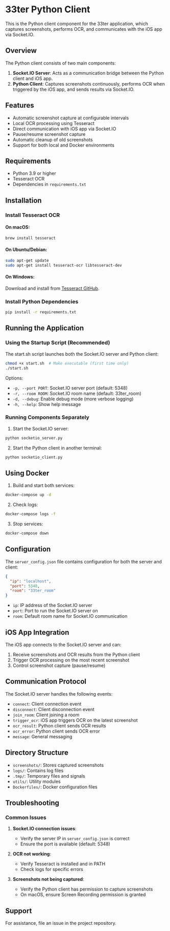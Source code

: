 # 33ter Python Client

This is the Python client component for the 33ter application, which captures screenshots, performs OCR, and communicates with the iOS app via Socket.IO.

## Overview

The Python client consists of two main components:

1. **Socket.IO Server**: Acts as a communication bridge between the Python client and iOS app.
2. **Python Client**: Captures screenshots continuously, performs OCR when triggered by the iOS app, and sends results via Socket.IO.

## Features

- Automatic screenshot capture at configurable intervals
- Local OCR processing using Tesseract
- Direct communication with iOS app via Socket.IO
- Pause/resume screenshot capture
- Automatic cleanup of old screenshots
- Support for both local and Docker environments

## Requirements

- Python 3.9 or higher
- Tesseract OCR
- Dependencies in `requirements.txt`

## Installation

### Install Tesseract OCR

#### On macOS:
```bash
brew install tesseract
```

#### On Ubuntu/Debian:
```bash
sudo apt-get update
sudo apt-get install tesseract-ocr libtesseract-dev
```

#### On Windows:
Download and install from [Tesseract GitHub](https://github.com/UB-Mannheim/tesseract/wiki).

### Install Python Dependencies
```bash
pip install -r requirements.txt
```

## Running the Application

### Using the Startup Script (Recommended)

The start.sh script launches both the Socket.IO server and Python client:

```bash
chmod +x start.sh  # Make executable (first time only)
./start.sh
```

Options:
- `-p, --port PORT`: Socket.IO server port (default: 5348)
- `-r, --room ROOM`: Socket.IO room name (default: 33ter_room)
- `-d, --debug`: Enable debug mode (more verbose logging)
- `-h, --help`: Show help message

### Running Components Separately

1. Start the Socket.IO server:
```bash
python socketio_server.py
```

2. Start the Python client in another terminal:
```bash
python socketio_client.py
```

## Using Docker

1. Build and start both services:
```bash
docker-compose up -d
```

2. Check logs:
```bash
docker-compose logs -f
```

3. Stop services:
```bash
docker-compose down
```

## Configuration

The `server_config.json` file contains configuration for both the server and client:

```json
{
  "ip": "localhost",
  "port": 5348,
  "room": "33ter_room"
}
```

- `ip`: IP address of the Socket.IO server
- `port`: Port to run the Socket.IO server on
- `room`: Default room name for Socket.IO communication

## iOS App Integration

The iOS app connects to the Socket.IO server and can:

1. Receive screenshots and OCR results from the Python client
2. Trigger OCR processing on the most recent screenshot
3. Control screenshot capture (pause/resume)

## Communication Protocol

The Socket.IO server handles the following events:

- `connect`: Client connection event
- `disconnect`: Client disconnection event
- `join_room`: Client joining a room
- `trigger_ocr`: iOS app triggers OCR on the latest screenshot
- `ocr_result`: Python client sends OCR results
- `ocr_error`: Python client sends OCR error
- `message`: General messaging

## Directory Structure

- `screenshots/`: Stores captured screenshots
- `logs/`: Contains log files
- `.tmp/`: Temporary files and signals
- `utils/`: Utility modules
- `Dockerfiles/`: Docker configuration files

## Troubleshooting

### Common Issues

1. **Socket.IO connection issues**:
   - Verify the server IP in `server_config.json` is correct
   - Ensure the port is available (default: 5348)

2. **OCR not working**:
   - Verify Tesseract is installed and in PATH
   - Check logs for specific errors

3. **Screenshots not being captured**:
   - Verify the Python client has permission to capture screenshots
   - On macOS, ensure Screen Recording permission is granted

## Support

For assistance, file an issue in the project repository.